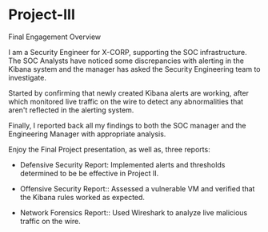 # Project-III
Final Engagement
Overview

I am a Security Engineer for X-CORP, supporting the SOC infrastructure. The SOC Analysts have noticed some discrepancies with alerting in the Kibana system and the manager has asked the Security Engineering team to investigate.

Started by confirming that newly created Kibana alerts are working, after which monitored live traffic on the wire to detect any abnormalities that aren't reflected in the alerting system.

Finally, I reported back all my findings to both the SOC manager and the Engineering Manager with appropriate analysis.

Enjoy the Final Project presentation, as well as, three reports: 


- Defensive Security Report: Implemented alerts and thresholds determined to be be effective in Project II.


- Offensive Security Report:: Assessed a vulnerable VM and verified that the Kibana rules worked as expected.


- Network Forensics Report:: Used Wireshark to analyze live malicious traffic on the wire.
